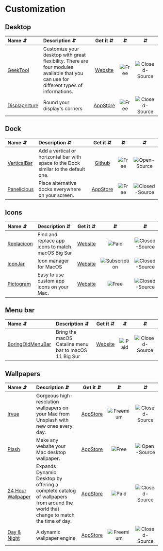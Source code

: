 # Customization

## Desktop
| Name ⇵ | Description ⇵ | Get it ⇵ | ⇵ | ⇵ |
|:-------|:--------------|:--------:|:-:|:-:|
|[GeekTool](https://www.tynsoe.org/v2/geektool/)| Customize your desktop with great flexibility. There are four modules available that you can use for different types of informations.|[Website](https://www.tynsoe.org/v2/geektool/)|![Free](symbols/free.svg "Free")|![Closed-Source](symbols/closed.svg "Closed-Source")|
|[Displaperture](https://manytricks.com/displaperture/)| Round your display's corners|[AppStore](https://apps.apple.com/app/displaperture/id1543920362)|![Free](symbols/free.svg "Free")|![Closed-Source](symbols/closed.svg "Closed-Source")|

## Dock
| Name ⇵ | Description ⇵ | Get it ⇵ | ⇵ | ⇵ |
|:-------|:--------------|:--------:|:-:|:-:|
|[VerticalBar](https://github.com/DeromirNeves/VerticalBar)| Add a vertical or horizontal bar with space to the Dock similar to the default one.|[Github](https://github.com/DeromirNeves/VerticalBar)|![Free](symbols/free.svg "Free")|![Open-Source](symbols/open.svg "Open-Source")|
|[Panelicious](https://larztech.com/projects/panelicious/about/)| Place alternative docks everywhere on your screen.|[AppStore](https://apps.apple.com/app/panelicious/id1500880455?mt=12)|![Free](symbols/free.svg "Free")|![Closed-Source](symbols/closed.svg "Closed-Source")|

## Icons
| Name ⇵ | Description ⇵ | Get it ⇵ | ⇵ | ⇵ |
|:-------|:--------------|:--------:|:-:|:-:|
|[Replacicon](https://replacicon.app/)| Find and replace app icons to match macOS Big Sur|[Website](https://replacicon.app/)|![Paid](symbols/paid.svg "Paid")|![Closed-Source](symbols/closed.svg "Closed-Source")|
|[IconJar](https://geticonjar.com/)| Icon manager for MacOS|[Website](https://geticonjar.com/)|![Subscription](symbols/subscription.svg "Subscription")|![Closed-Source](symbols/closed.svg "Closed-Source")|
|[Pictogram](https://pictogramapp.com)| Easy to use custom app icons on your Mac.|[Website](https://pictogramapp.com)|![Free](symbols/free.svg "Free")|![Closed-Source](symbols/closed.svg "Closed-Source")|

## Menu bar
| Name ⇵ | Description ⇵ | Get it ⇵ | ⇵ | ⇵ |
|:-------|:--------------|:--------:|:-:|:-:|
|[BoringOldMenuBar](https://www.publicspace.net/BoringOldMenuBar)| Bring the macOS Catalina menu bar to macOS 11 Big Sur|[Website](https://www.publicspace.net/BoringOldMenuBar/)|![Paid](symbols/paid.svg "Paid")|![Closed-Source](symbols/closed.svg "Closed-Source")|

## Wallpapers
| Name ⇵ | Description ⇵ | Get it ⇵ | ⇵ | ⇵ |
|:-------|:--------------|:--------:|:-:|:-:|
|[Irvue](https://irvue.tumblr.com/)| Gorgeous high-resolution wallpapers on your Mac from Unsplash with new ones every day. |[AppStore](https://apps.apple.com/app/irvue-unsplash-wallpapers/id1039633667)|![Freemium](symbols/freemium.svg "Freemium")|![Closed-Source](symbols/closed.svg "Closed-Source")|
|[Plash](https://github.com/sindresorhus/Plash)| Make any website your Mac desktop wallpaper.|[AppStore](https://apps.apple.com/us/app/plash/id1494023538?mt=12)|![Free](symbols/free.svg "Free")|![Open-Source](symbols/open.svg "Open-Source")|
|[24 Hour Wallpaper](https://www.jetsoncreative.com/24hourwallpaper/)| Expands Dynamic Desktop by offering a complete catalog of wallpapers from around the world that change to match the time of day.|[AppStore](https://apps.apple.com/us/app/24-hour-wallpaper/id1226087575?mt=12)|![Paid](symbols/paid.svg "Paid")|![Closed-Source](symbols/closed.svg "Closed-Source")|
|[Day & Night](https://apps.apple.com/app/day-night/id1350609762?mt=12)| A dynamic wallpaper engine|[AppStore](https://apps.apple.com/app/day-night/id1350609762?mt=12)|![Freemium](symbols/freemium.svg "Freemium")|![Closed-Source](symbols/closed.svg "Closed-Source")|
